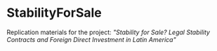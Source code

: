 # StabilityForSale
Replication materials for the project: *"Stability for Sale? Legal Stability Contracts and Foreign Direct Investment in Latin America"*

